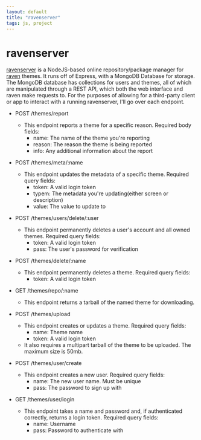 ```yaml
---
layout: default
title: "ravenserver"
tags: js, project
---
```


# ravenserver

[ravenserver](https://github.com/nicohman/ravenserver) is a NodeJS-based online repository/package manager for [raven](https://github.com/nicohman/raven) themes. It runs off of Express, with a MongoDB Database for storage. The MongoDB database has collections for users and themes, all of which are manipulated through a REST API, which both the web interface and raven make requests to. For the purposes of allowing for a third-party client or app to interact with a running ravenserver, I'll go over each endpoint.

- POST /themes/report
	- This endpoint reports a theme for a specific reason. Required body fields:
		- name: The name of the theme you're reporting
		- reason: The reason the theme is being reported
		- info: Any additional information about the report

- POST /themes/meta/:name
	- This endpoint updates the metadata of a specific theme. Required query fields:
		- token: A valid login token
		- typem: The metadata you're updating(either screen or description)
		- value: The value to update to

- POST /themes/users/delete/:user
	- This endpoint permanently deletes a user's account and all owned themes. Required query fields:
		- token: A valid login token
		- pass: The user's password for verification

- POST /themes/delete/:name
	- This endpoint permanently deletes a theme. Required query fields:
		- token: A valid login token

- GET /themes/repo/:name
	- This endpoint returns a tarball of the named theme for downloading.

- POST /themes/upload
	- This endpoint creates or updates a theme. Required query fields:
		- name: Theme name
		- token: A valid login token
	- It also requires a multipart tarball of the theme to be uploaded. The maximum size is 50mb.

- POST /themes/user/create
	- This endpoint creates a new user. Required query fields:
		- name: The new user name. Must be unique
		- pass: The password to sign up with

- GET /themes/user/login
	- This endpoint takes a name and password and, if authenticated correctly, returns a login token. Required query fields:
		- name: Username
		- pass: Password to authenticate with


